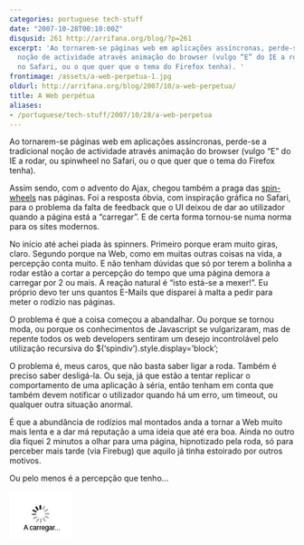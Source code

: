 ```yaml
---
categories: portuguese tech-stuff
date: "2007-10-28T00:10:00Z"
disqusid: 261 http://arrifana.org/blog/?p=261
excerpt: 'Ao tornarem-se páginas web em aplicações assíncronas, perde-se a tradicional
  noção de actividade através animação do browser (vulgo “E” do IE a rodar, ou spinwheel
  no Safari, ou o que quer que o tema do Firefox tenha). '
frontimage: /assets/a-web-perpetua-1.jpg
oldurl: http://arrifana.org/blog/2007/10/a-web-perpetua/
title: A Web perpétua
aliases:
- /portuguese/tech-stuff/2007/10/28/a-web-perpetua
---
```


Ao tornarem-se páginas web em aplicações assíncronas, perde-se a tradicional noção de actividade através animação do browser (vulgo “E” do IE a rodar, ou spinwheel no Safari, ou o que quer que o tema do Firefox tenha). 

Assim sendo, com o advento do Ajax, chegou também a praga das [spin-wheels][1] nas páginas. Foi a resposta óbvia, com  inspiração gráfica no Safari, para o problema da falta de feedback que o UI deixou de dar ao utilizador quando a página está a “carregar”. E de certa forma tornou-se numa norma para os sites modernos.

No início até achei piada às spinners. Primeiro porque eram muito giras, claro. Segundo porque na Web, como em muitas outras coisas na vida, a percepção conta muito. E não tenham dúvidas que só por terem a bolinha a rodar estão a cortar a percepção do tempo que uma página demora a carregar por 2 ou mais. A reação natural é “isto está-se a mexer!”. Eu próprio devo ter uns quantos E-Mails que disparei à malta a pedir para meter o rodízio nas páginas.

O problema é que a coisa começou a abandalhar. Ou porque se tornou moda, ou porque os conhecimentos de Javascript se vulgarizaram, mas de repente todos os web developers sentiram um desejo incontrolável pelo utilização recursiva do $(‘spindiv’).style.display=’block’;

O problema é, meus caros, que não basta saber ligar a roda. Também é preciso saber desligá-la. Ou seja, já que estão a tentar replicar o comportamento de uma aplicação à séria, então tenham em conta que também devem notificar o utilizador quando há um erro, um timeout, ou qualquer outra situação anormal.

É que a abundância de rodízios mal montados anda a tornar a Web muito mais lenta e a dar má reputação a uma ideia que até era boa. Ainda no outro dia fiquei 2 minutos a olhar para uma página, hipnotizado pela roda, só para perceber mais tarde (via Firebug) que aquilo já tinha estoirado por outros motivos.

Ou pelo menos é a percepção que tenho…

![](/assets/a-web-perpetua-1.gif "photo 1")

[1]: http://www.napyfab.com/ajax-indicators/